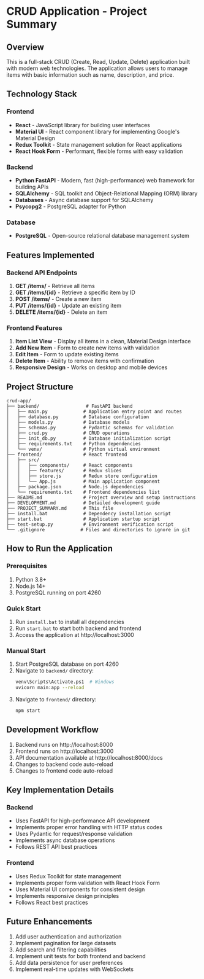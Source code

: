 # CRUD Application - Project Summary

## Overview
This is a full-stack CRUD (Create, Read, Update, Delete) application built with modern web technologies. The application allows users to manage items with basic information such as name, description, and price.

## Technology Stack

### Frontend
- **React** - JavaScript library for building user interfaces
- **Material UI** - React component library for implementing Google's Material Design
- **Redux Toolkit** - State management solution for React applications
- **React Hook Form** - Performant, flexible forms with easy validation

### Backend
- **Python FastAPI** - Modern, fast (high-performance) web framework for building APIs
- **SQLAlchemy** - SQL toolkit and Object-Relational Mapping (ORM) library
- **Databases** - Async database support for SQLAlchemy
- **Psycopg2** - PostgreSQL adapter for Python

### Database
- **PostgreSQL** - Open-source relational database management system

## Features Implemented

### Backend API Endpoints
1. **GET /items/** - Retrieve all items
2. **GET /items/{id}** - Retrieve a specific item by ID
3. **POST /items/** - Create a new item
4. **PUT /items/{id}** - Update an existing item
5. **DELETE /items/{id}** - Delete an item

### Frontend Features
1. **Item List View** - Display all items in a clean, Material Design interface
2. **Add New Item** - Form to create new items with validation
3. **Edit Item** - Form to update existing items
4. **Delete Item** - Ability to remove items with confirmation
5. **Responsive Design** - Works on desktop and mobile devices

## Project Structure
```
crud-app/
├── backend/                 # FastAPI backend
│   ├── main.py             # Application entry point and routes
│   ├── database.py         # Database configuration
│   ├── models.py           # Database models
│   ├── schemas.py          # Pydantic schemas for validation
│   ├── crud.py             # CRUD operations
│   ├── init_db.py          # Database initialization script
│   ├── requirements.txt    # Python dependencies
│   └── venv/               # Python virtual environment
├── frontend/               # React frontend
│   ├── src/
│   │   ├── components/     # React components
│   │   ├── features/       # Redux slices
│   │   ├── store.js        # Redux store configuration
│   │   └── App.js          # Main application component
│   ├── package.json        # Node.js dependencies
│   └── requirements.txt    # Frontend dependencies list
├── README.md               # Project overview and setup instructions
├── DEVELOPMENT.md          # Detailed development guide
├── PROJECT_SUMMARY.md      # This file
├── install.bat             # Dependency installation script
├── start.bat               # Application startup script
├── test-setup.py           # Environment verification script
└── .gitignore             # Files and directories to ignore in git
```

## How to Run the Application

### Prerequisites
1. Python 3.8+
2. Node.js 14+
3. PostgreSQL running on port 4260

### Quick Start
1. Run `install.bat` to install all dependencies
2. Run `start.bat` to start both backend and frontend
3. Access the application at http://localhost:3000

### Manual Start
1. Start PostgreSQL database on port 4260
2. Navigate to `backend/` directory:
   ```bash
   venv\Scripts\Activate.ps1  # Windows
   uvicorn main:app --reload
   ```
3. Navigate to `frontend/` directory:
   ```bash
   npm start
   ```

## Development Workflow
1. Backend runs on http://localhost:8000
2. Frontend runs on http://localhost:3000
3. API documentation available at http://localhost:8000/docs
4. Changes to backend code auto-reload
5. Changes to frontend code auto-reload

## Key Implementation Details

### Backend
- Uses FastAPI for high-performance API development
- Implements proper error handling with HTTP status codes
- Uses Pydantic for request/response validation
- Implements async database operations
- Follows REST API best practices

### Frontend
- Uses Redux Toolkit for state management
- Implements proper form validation with React Hook Form
- Uses Material UI components for consistent design
- Implements responsive design principles
- Follows React best practices

## Future Enhancements
1. Add user authentication and authorization
2. Implement pagination for large datasets
3. Add search and filtering capabilities
4. Implement unit tests for both frontend and backend
5. Add data persistence for user preferences
6. Implement real-time updates with WebSockets
